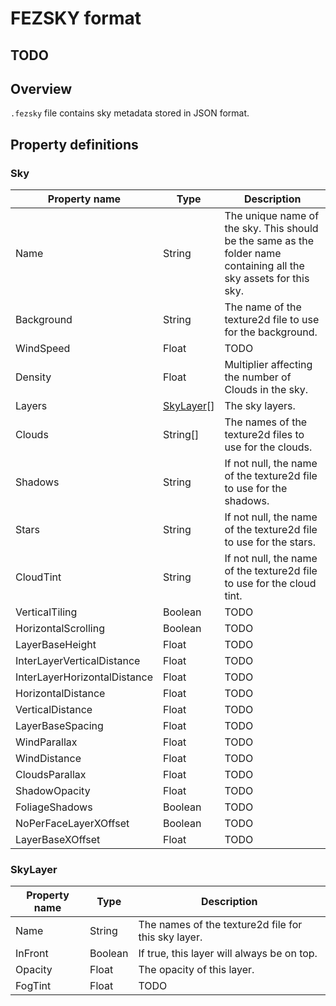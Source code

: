# FEZSKY format

## TODO

## Overview

`.fezsky` file contains sky metadata stored in JSON format.

## Property definitions

### Sky

|Property name|Type|Description|
|-|-|-|
|Name|String|The unique name of the sky. This should be the same as the folder name containing all the sky assets for this sky.|
|Background|String|The name of the texture2d file to use for the background.|
|WindSpeed|Float|TODO|
|Density|Float|Multiplier affecting the number of Clouds in the sky.|
|Layers|[SkyLayer](#skylayer)[]|The sky layers.|
|Clouds|String[]|The names of the texture2d files to use for the clouds.|
|Shadows|String|If not null, the name of the texture2d file to use for the shadows.|
|Stars|String|If not null, the name of the texture2d file to use for the stars.|
|CloudTint|String|If not null, the name of the texture2d file to use for the cloud tint.|
|VerticalTiling|Boolean|TODO|
|HorizontalScrolling|Boolean|TODO|
|LayerBaseHeight|Float|TODO|
|InterLayerVerticalDistance|Float|TODO|
|InterLayerHorizontalDistance|Float|TODO|
|HorizontalDistance|Float|TODO|
|VerticalDistance|Float|TODO|
|LayerBaseSpacing|Float|TODO|
|WindParallax|Float|TODO|
|WindDistance|Float|TODO|
|CloudsParallax|Float|TODO|
|ShadowOpacity|Float|TODO|
|FoliageShadows|Boolean|TODO|
|NoPerFaceLayerXOffset|Boolean|TODO|
|LayerBaseXOffset|Float|TODO|

### SkyLayer

|Property name|Type|Description|
|-|-|-|
|Name|String|The names of the texture2d file for this sky layer.|
|InFront|Boolean|If true, this layer will always be on top.|
|Opacity|Float|The opacity of this layer.|
|FogTint|Float|TODO|

